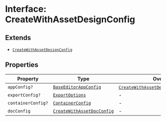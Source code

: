 # Interface: CreateWithAssetDesignConfig

## Extends

- [`CreateWithAssetDesignConfig`](../../../../editor/DesignConfig.types/interfaces/create-with-asset-design-config/index.md)

## Properties

| Property | Type | Overrides | Inherited from |
| ------ | ------ | ------ | ------ |
| `appConfig?` | [`BaseEditorAppConfig`](../../../../editor/AppConfig.types/interfaces/base-editor-app-config/index.md) | [`CreateWithAssetDesignConfig`](../../../../editor/DesignConfig.types/interfaces/create-with-asset-design-config/index.md).`appConfig` | - |
| `exportConfig?` | [`ExportOptions`](../../../../ExportConfig.types/type-aliases/export-options/index.md) | - | [`CreateWithAssetDesignConfig`](../../../../editor/DesignConfig.types/interfaces/create-with-asset-design-config/index.md).`exportConfig` |
| `containerConfig?` | [`ContainerConfig`](../../../../ContainerConfig.types/type-aliases/container-config/index.md) | - | [`CreateWithAssetDesignConfig`](../../../../editor/DesignConfig.types/interfaces/create-with-asset-design-config/index.md).`containerConfig` |
| `docConfig` | [`CreateWithAssetDocConfig`](../../../../editor/DocConfig.types/interfaces/create-with-asset-doc-config/index.md) | - | [`CreateWithAssetDesignConfig`](../../../../editor/DesignConfig.types/interfaces/create-with-asset-design-config/index.md).`docConfig` |
